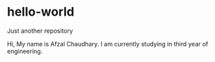 # hello-world
Just another repository

Hi,
My name is Afzal Chaudhary.
I am currently studying in third year of engineering.
